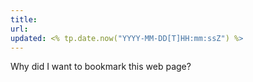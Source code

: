 ```yaml
---
title: 
url: 
updated: <% tp.date.now("YYYY-MM-DD[T]HH:mm:ssZ") %>
---
```

Why did I want to bookmark this web page?